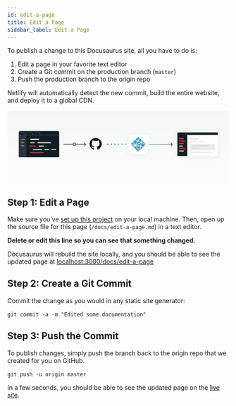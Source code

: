 ```yaml
---
id: edit-a-page
title: Edit a Page
sidebar_label: Edit a Page
---
```


To publish a change to this Docusaurus site, all you have to do is:

1. Edit a page in your favorite text editor
2. Create a Git commit on the production branch (`master`)
3. Push the production branch to the origin repo

Netlify will automatically detect the new commit, build the entire website, and
deploy it to a global CDN.

![](/docs/assets/edit-page.svg)



## Step 1: Edit a Page

Make sure you’ve [set up this project](/docs/getting-started) on your local
machine. Then, open up the source file for this page (`/docs/edit-a-page.md`) in
a text editor.


**Delete or edit this line so you can see that something changed.**


Docusaurus will rebuild the site locally, and you should be able to see the updated
page at <a href='http://localhost:3000/docs/edit-a-page'
target='_blank'>localhost:3000/docs/edit-a-page</a>



## Step 2: Create a Git Commit

Commit the change as you would in any static site generator:

    git commit -a -m "Edited some documentation"



## Step 3: Push the Commit

To publish changes, simply push the branch back to the origin repo that we
created for you on GitHub.

    git push -u origin master

In a few seconds, you should be able to see the updated page on the [live
site](https://silent-mark-41.netlify.com/).
